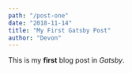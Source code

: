 ```yaml
---
path: "/post-one"
date: "2018-11-14"
title: "My First Gatsby Post"
author: "Devon"
---
```


This is my **first** blog post in *Gatsby*.